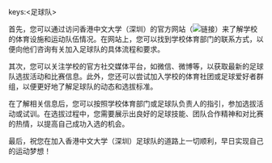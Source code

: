 keys:<足球队>


首先，您可以通过访问香港中文大学（深圳）的官方网站（![链接](https://www.cuhk.edu.cn/)）来了解学校的体育设施和运动队伍情况。在网站上，您可以找到学校体育部门的联系方式，以便向他们咨询有关加入足球队的具体流程和要求。

其次，您可以关注学校的官方社交媒体平台，如微信、微博等，以获取最新的足球队选拔活动和比赛信息。此外，您还可以尝试加入学校的体育社团或足球爱好者群组，以便更好地了解足球队的动态和选拔标准。

在了解相关信息后，您可以按照学校体育部门或足球队负责人的指引，参加选拔活动或试训。在选拔过程中，您需要展示出良好的足球技能、团队合作精神和对比赛的热情，以提高自己成功入选的机会。

最后，祝您在加入香港中文大学（深圳）足球队的道路上一切顺利，早日实现自己的运动梦想！